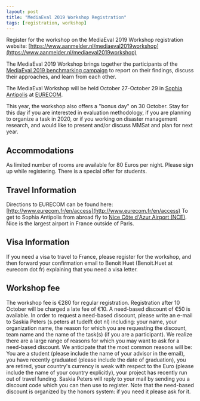 ```yaml
---
layout: post
title: "MediaEval 2019 Workshop Registration"
tags: [registration, workshop]
---
```


Register for the workshop on the MediaEval 2019 Workshop registration website: [https://www.aanmelder.nl/mediaeval2019workshop](https://www.aanmelder.nl/mediaeval2019workshop)

The MediaEval 2019 Workshop brings together the participants of the [MediaEval 2019 benchmarking campaign](https://en.wikipedia.org/wiki/Sophia_Antipolis) to report on their findings, discuss their approaches, and learn from each other.

The MediaEval Workshop will be held October 27-October 29 in [Sophia Antipolis](https://en.wikipedia.org/wiki/Sophia_Antipolis) at [EURECOM](http://www.eurecom.fr/en).

This year, the workshop also offers a "bonus day" on 30 October. Stay for this day if you are interested in evaluation methodology, if you are planning to organize a task in 2020, or if you working on disaster management research, and would like to present and/or discuss MMSat and plan for next year.

## Accommodations
As limited number of rooms are available for 80 Euros per night. Please sign up while registering. There is a special offer for students.

## Travel Information
Directions to EURECOM can be found here: [http://www.eurecom.fr/en/access](http://www.eurecom.fr/en/access)
To get to Sophia Antipolis from abroad fly to [Nice Côte d'Azur Airport (NCE)](https://en.nice.aeroport.fr/). Nice is the largest airport in France outside of Paris.

## Visa Information
If you need a visa to travel to France, please register for the workshop, and then forward your confirmation email to Benoit Huet (Benoit.Huet at eurecom dot fr) explaining that you need a visa letter.

## Workshop fee
The workshop fee is €280 for regular registration. Registration after 10 October will be charged a late fee of €10.
A need-based discount of €50 is available. In order to request a need-based discount, please write an e-mail to Saskia Peters (s.peters at tudelft dot nl) including:
your name,
your organization name,
the reason for which you are requesting the discount,
team name and the name of the task(s) (if you are a participant).
We realize there are a large range of reasons for which you may want to ask for a need-based discount. We anticipate that the most common reasons will be: You are a student (please include the name of your advisor in the email), you have recently graduated (please include the date of graduation), you are retired, your country's currency is weak with respect to the Euro (please include the name of your country explicitly), your project has recently run out of travel funding. Saskia Peters will reply to your mail by sending you a discount code which you can then use to register. Note that the need-based discount is organized by the honors system: if you need it please ask for it.
